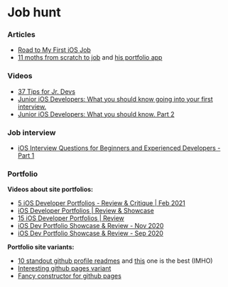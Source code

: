 # Job hunt

### Articles    
- [Road to My First iOS Job](https://medium.com/swlh/road-to-my-first-ios-job-b91bd18ede6e)  
- [11 moths from scratch to job](https://www.reddit.com/r/iOSProgramming/comments/likx31/landed_my_first_ios_job/?utm_source=share&utm_medium=ios_app&utm_name=iossmf) and [his portfolio app](https://apps.apple.com/ru/app/revo-reverse-video/id1547580951?l=en)  

### Videos  
- [37 Tips for Jr. Devs](https://www.youtube.com/watch?v=jZ_BzV0DA58&feature=youtu.be)  
- [Junior iOS Developers: What you should know going into your first interview.](https://www.youtube.com/watch?v=lWwKGACJSAU&feature=youtu.be)
- [Junior iOS Developers: What you should know. Part 2](https://www.youtube.com/watch?v=sgQn4BJqlpE&feature=youtu.be)

### Job interview
- [iOS Interview Questions for Beginners and Experienced Developers - Part 1](https://link.medium.com/IutfOSg7Nfb)

### Portfolio 

**Videos about site portfolios:**  
- [5 iOS Developer Portfolios - Review & Critique | Feb 2021](https://youtu.be/qzc2vyXftVs)  
- [iOS Developer Portfolios | Review & Showcase](https://youtu.be/wKdVqo7wTA8)  
- [15 iOS Developer Portfolios | Review](https://youtu.be/auDNAzGRA3k)  
- [iOS Dev Portfolio Showcase & Review - Nov 2020](https://youtu.be/mUVRLNcQLVs)  
- [iOS Dev Portfolio Showcase & Review - Sep 2020](https://youtu.be/PBMLxVJ2elA)  

**Portfolio site variants:**  

- [10 standout github profile readmes](https://dev.to/github/10-standout-github-profile-readmes-h2o) and [this](https://github.com/Ahmad-Sawalqeh) one is the best (IMHO)
- [Interesting github pages variant](https://naver.github.io/OpenSourceGuide/book/)  
- [Fancy constructor for github pages](https://tianqi.name/jekyll-TeXt-theme/test/)    

